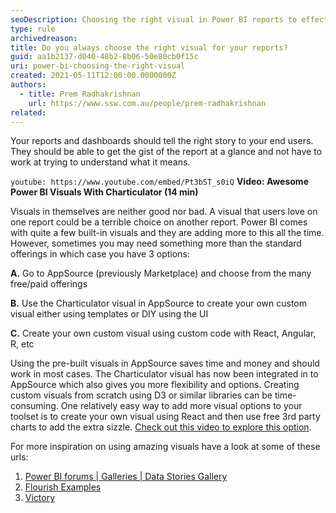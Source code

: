 ```yaml
---
seoDescription: Choosing the right visual in Power BI reports to effectively communicate insights and drive business decisions requires a thoughtful approach.
type: rule
archivedreason:
title: Do you always choose the right visual for your reports?
guid: aa1b2137-d040-48b2-8b06-50e80cb0f15c
uri: power-bi-choosing-the-right-visual
created: 2021-05-11T12:00:00.0000000Z
authors:
  - title: Prem Radhakrishnan
    url: https://www.ssw.com.au/people/prem-radhakrishnan
related:
---
```


Your reports and dashboards should tell the right story to your end users. They should be able to get the gist of the report at a glance and not have to work at trying to understand what it means.

<!--endintro-->

`youtube: https://www.youtube.com/embed/Pt3bST_s0iQ`
**Video: Awesome Power BI Visuals With Charticulator (14 min)**

Visuals in themselves are neither good nor bad. A visual that users love on one report could be a terrible choice on another report. Power BI comes with quite a few built-in visuals and they are adding more to this all the time. However, sometimes you may need something more than the standard offerings in which case you have 3 options:

**A.** Go to AppSource (previously Marketplace) and choose from the many free/paid offerings

**B.** Use the Charticulator visual in AppSource to create your own custom visual either using templates or DIY using the UI

**C.** Create your own custom visual using custom code with React, Angular, R, etc

Using the pre-built visuals in AppSource saves time and money and should work in most cases. The Charticulator visual has now been integrated in to AppSource which also gives you more flexibility and options. Creating custom visuals from scratch using D3 or similar libraries can be time-consuming. One relatively easy way to add more visual options to your toolset is to create your own visual using React and then use free 3rd party charts to add the extra sizzle. [Check out this video to explore this option](https://www.youtube.com/watch?v=eJ6uHwaGJRM).

For more inspiration on using amazing visuals have a look at some of these urls:

1. [Power BI forums | Galleries | Data Stories Gallery](https://community.powerbi.com/t5/Data-Stories-Gallery/bd-p/DataStoriesGallery)
2. [Flourish Examples](https://flourish.studio/examples/)
3. [Victory](https://formidable.com/open-source/victory/)
